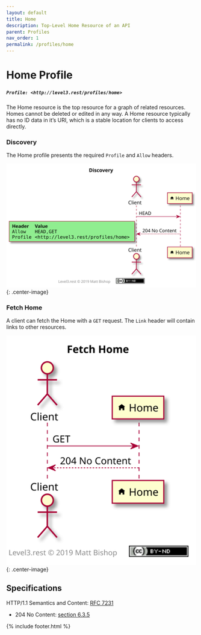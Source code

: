 ```yaml
---
layout: default
title: Home
description: Top-Level Home Resource of an API
parent: Profiles
nav_order: 1
permalink: /profiles/home
---
```

# Home Profile

##### `Profile: <http://level3.rest/profiles/home>`

The Home resource is the top resource for a graph of related resources. Homes cannot be deleted or edited in any way. A Home resource typically has no ID data in it’s URI, which is a stable location for clients to access directly.

### Discovery

The Home profile presents the required `Profile` and `Allow` headers.

![](home/discovery.svg){: .center-image}

### Fetch Home

A client can fetch the Home with a `GET` request. The `Link` header will contain links to other resources.

![](home/fetch.svg){: .center-image}

## Specifications

HTTP/1.1 Semantics and Content: [RFC 7231](https://tools.ietf.org/html/rfc7231)

- 204 No Content:  [section 6.3.5](https://tools.ietf.org/html/rfc7231#section-6.3.5)

{% include footer.html %}
